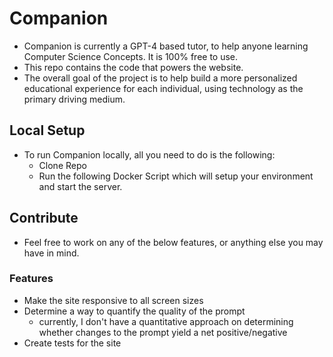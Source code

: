 # Companion

- Companion is currently a GPT-4 based tutor, to help anyone learning Computer Science Concepts. It is 100% free to use.
- This repo contains the code that powers the website.
- The overall goal of the project is to help build a more personalized educational experience for each individual, using technology as the primary driving medium.

## Local Setup

- To run Companion locally, all you need to do is the following:
  - Clone Repo
  - Run the following Docker Script which will setup your environment and start the server.

## Contribute

- Feel free to work on any of the below features, or anything else you may have in mind.

### Features

- Make the site responsive to all screen sizes
- Determine a way to quantify the quality of the prompt
  - currently, I don't have a quantitative approach on determining whether changes to the prompt yield a net positive/negative
- Create tests for the site

